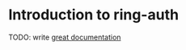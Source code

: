 # Introduction to ring-auth

TODO: write [great documentation](http://jacobian.org/writing/great-documentation/what-to-write/)
